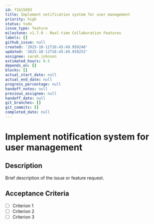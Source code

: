 ```yaml
---
id: f1b15693
title: Implement notification system for user management
priority: high
status: todo
issue_type: feature
milestone: v1.7.0 - Real-time Collaboration Features
labels: []
github_issue: null
created: '2025-10-11T16:45:49.959248'
updated: '2025-10-11T16:45:49.959253'
assignee: sarah.johnson
estimated_hours: 0.5
depends_on: []
blocks: []
actual_start_date: null
actual_end_date: null
progress_percentage: null
handoff_notes: null
previous_assignee: null
handoff_date: null
git_branches: []
git_commits: []
completed_date: null
---
```


# Implement notification system for user management

## Description

Brief description of the issue or feature request.

## Acceptance Criteria

- [ ] Criterion 1
- [ ] Criterion 2
- [ ] Criterion 3